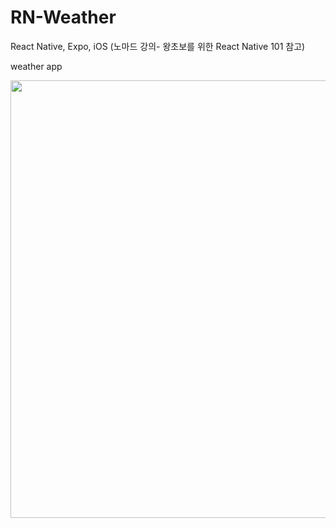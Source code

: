 # RN-Weather
React Native, Expo, iOS (노마드 강의- 왕초보를 위한 React Native 101 참고)

weather app

<img src="https://github.com/jjugwen/NomadWeather/blob/main/assets/weather%20app.png?raw=true" width="700px">
